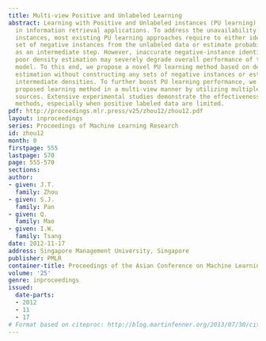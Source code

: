 ```yaml
---
title: Multi-view Positive and Unlabeled Learning
abstract: Learning with Positive and Unlabeled instances (PU learning) arises widely
  in information retrieval applications. To address the unavailability issue of negative
  instances, most existing PU learning approaches require to either identify a reliable
  set of negative instances from the unlabeled data or estimate probability densities
  as an intermediate step. However, inaccurate negative-instance identification or
  poor density estimation may severely degrade overall performance of the final predictive
  model. To this end, we propose a novel PU learning method based on density ratio
  estimation without constructing any sets of negative instances or estimating any
  intermediate densities. To further boost PU learning performance, we extend our
  proposed learning method in a multi-view manner by utilizing multiple heterogeneous
  sources. Extensive experimental studies demonstrate the effectiveness of our proposed
  methods, especially when positive labeled data are limited.
pdf: http://proceedings.mlr.press/v25/zhou12/zhou12.pdf
layout: inproceedings
series: Proceedings of Machine Learning Research
id: zhou12
month: 0
firstpage: 555
lastpage: 570
page: 555-570
sections: 
author:
- given: J.T.
  family: Zhou
- given: S.J.
  family: Pan
- given: Q.
  family: Mao
- given: I.W.
  family: Tsang
date: 2012-11-17
address: Singapore Management University, Singapore
publisher: PMLR
container-title: Proceedings of the Asian Conference on Machine Learning
volume: '25'
genre: inproceedings
issued:
  date-parts:
  - 2012
  - 11
  - 17
# Format based on citeproc: http://blog.martinfenner.org/2013/07/30/citeproc-yaml-for-bibliographies/
---
```

